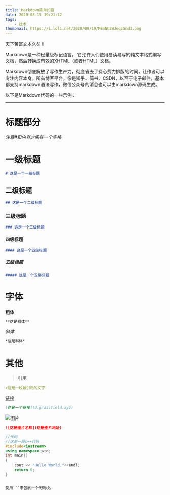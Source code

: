 ```yaml
---
title: Markdown简单扫盲
date: 2020-08-15 19:21:12
tags: 
	- 技术
thumbnail: https://i.loli.net/2020/09/19/MEmNU2WJeqzGnd3.png
---
```


天下苦富文本久矣！
<!--more-->

Markdown是一种轻量级标记语言， 它允许人们使用易读易写的纯文本格式编写文档，然后转换成有效的XHTML（或者HTML）文档。

Markdown彻底解放了写作生产力，彻底省去了费心费力排版的时间，让作者可以专注内容本身。所有博客平台，像是知乎、简书、CSDN，以至于电子邮件，基本都支持markdown语法写作，微信公众号的消息也可以由markdown源码生成。

以下是Markdown代码的一些示例：

---

# 标题部分

*注意#和内容之间有一个空格*

# 一级标题
```markdown
# 这是一个一级标题
```

## 二级标题
```markdown
## 这是一个二级标题
```

### 三级标题
```markdown
### 这是一个三级标题
```

#### 四级标题
```markdown
#### 这是一个四级标题
```

##### 五级标题
```markdown
##### 这是一个五级标题
```

# 字体

**粗体**
```markdown
**这是粗体**
```

*斜体*
```markdown
*这是斜体*
```

# 其他

> 引用
```markdown
>这是一段被引用的文字
```

[链接](d.grassfield.xyz)

```markdown
[这是一个链接](d.grassfield.xyz)
```

![图片](https://i.loli.net/2020/09/19/MEmNU2WJeqzGnd3.png)

```markdown
![这是图片名称](这是图片地址)
```

```c++
//代码
//这是一段c++代码
#include<iostream>
using namespace std;
int main()
{
    cout << "Hello World."<<endl;
    return 0;
}
```

```markdown

使用```来包裹一个代码块。


```

